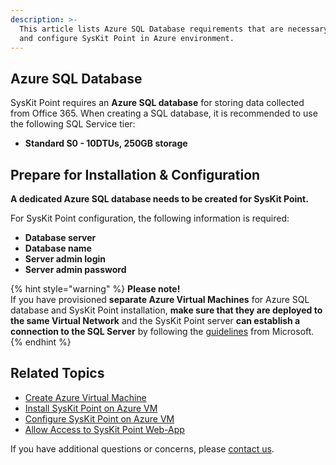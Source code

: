```yaml
---
description: >-
  This article lists Azure SQL Database requirements that are necessary to install
  and configure SysKit Point in Azure environment.
---
```


## Azure SQL Database

SysKit Point requires an **Azure SQL database** for storing data collected from Office 365. When creating a SQL database, it is recommended to use the following SQL Service tier:

* **Standard S0 - 10DTUs, 250GB storage**

## Prepare for Installation & Configuration

**A dedicated Azure SQL database needs to be created for SysKit Point.**

For SysKit Point configuration, the following information is required:

* **Database server**
* **Database name**
* **Server admin login**
* **Server admin password**

{% hint style="warning" %}
**Please note!**  
If you have provisioned **separate Azure Virtual Machines** for Azure SQL database and SysKit Point installation, **make sure that they are deployed to the same Virtual Network** and the SysKit Point server **can establish a connection to the SQL Server** by following the [guidelines](https://docs.microsoft.com/en-us/azure/virtual-machines/windows/sql/virtual-machines-windows-sql-connect#connect-to-sql-server-within-a-virtual-network) from Microsoft.
{% endhint %}

## Related Topics

* [Create Azure Virtual Machine](create-azure-vm.md)
* [Install SysKit Point on Azure VM](../install-syskit-point-on-azure-vm.md) 
* [Configure SysKit Point on Azure VM](../configure-syskit-point-on-azure-vm.md)
* [Allow Access to SysKit Point Web-App](../allow-access-to-syskit-point-web-app.md)

If you have additional questions or concerns, please [contact us](https://www.syskit.com/contact-us/).